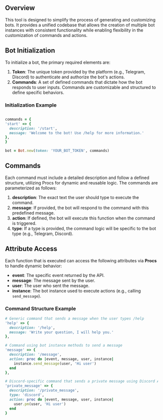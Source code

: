 ## Overview

This tool is designed to simplify the process of generating and customizing bots. It provides a unified codebase that allows the creation of multiple bot instances with consistent functionality while enabling flexibility in the customization of commands and actions.

## Bot Initialization

To initialize a bot, the primary required elements are:

1. **Token**: The unique token provided by the platform (e.g., Telegram, Discord) to authenticate and authorize the bot's actions.
2. **Commands**: A set of defined commands that dictate how the bot responds to user inputs. Commands are customizable and structured to define specific behaviors.

### Initialization Example

```ruby

commands = {
'start' => {
  description: '/start',
  message: 'Welcome to the bot! Use /help for more information.'
},
}

bot = Bot.new(token: 'YOUR_BOT_TOKEN', commands)

```

## Commands

Each command must include a detailed description and follow a defined structure, utilizing Procs for dynamic and reusable logic. The commands are parameterized as follows:

1. **description**: The exact text the user should type to execute the command.
2. **message**: If provided, the bot will respond to the command with this predefined message.
3. **action**: If defined, the bot will execute this function when the command is triggered.
4. **type**: If a type is provided, the command logic will be specific to the bot type (e.g., Telegram, Discord).

## Attribute Access

Each function that is executed can access the following attributes via **Procs** to handle dynamic behavior:

- **event**: The specific event returned by the API.
- **message**: The message sent by the user.
- **user**: The user who sent the message.
- **instance**: The bot instance used to execute actions (e.g., calling `send_message`).

### Command Structure Example

```ruby
# Generic command that sends a message when the user types /help
'help' => {
  description: '/help',
  message: 'Write your question, I will help you.'
},

# Command using bot instance methods to send a message
'message' => {
  description: '/message',
  action: proc do |event, message, user, instance|
    instance.send_message(user, 'Hi user')
  end
},

# Discord-specific command that sends a private message using Discord API
'private_message' => {
  description: '/private_message',
  type: 'discord',
  action: proc do |event, message, user, instance|
    user.pm(user, 'Hi user')
  end
}


